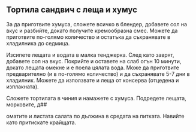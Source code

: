 ## Тортила сандвич с леща и хумус

За да приготвите хумуса, сложете всичко в блендер, добавете сол на вкус и разбийте, докато получите кремообразна смес. Можете да приготвите по-голямо количество и остатъка да съхранявате в хладилника до седмица.


Изсипете лещата и водата в малка тенджерка. След като заврят, добавете сол на вкус. Покрийте и оставете на слаб огън 10 минути, докато лещата омекне и е поела цялата вода. Може да приготвите предварително (и в по-голямо количество) и да съхранявате 5-7 дни в хладилник.
Можете да използвате и леща от консерва (отцедена и изплакната).

Сложете тортилата в чиния и намажете с хумуса. Подредете лещата, морковите, д##

оматите и листата салата по дължина в средата на питката. Навийте като притискате крайщата.
